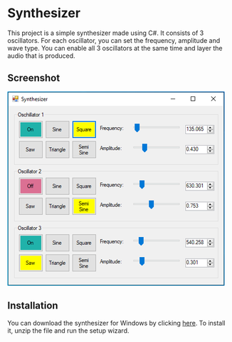 # Synthesizer

This project is a simple synthesizer made using C#. It consists of 3 oscillators. For each oscillator, you can set the frequency, amplitude and wave type. You can enable all 3 oscillators at the same time and layer the audio that is produced. 

## Screenshot

![alt text](Screenshots/screenshot1.png "Screenshot 1")

## Installation

You can download the synthesizer for Windows by clicking [here]. To install it, unzip the file and run the setup wizard. 

[here]: https://github.com/efreayh/synthesizer/releases/download/1.0/synthesizer.zip